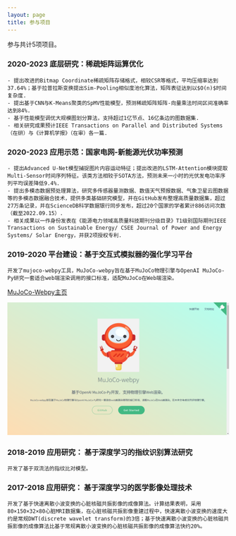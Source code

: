 ```yaml
---
layout: page
title: 参与项目
---
```


参与共计5项项目。

### 2020-2023 底层研究：稀疏矩阵运算优化

    - 提出改进的Bitmap Coordinate稀疏矩阵存储格式，相较CSR等格式，平均压缩率达到37.64%；基于拉普拉斯变换提出Sim-Pooling相似度池化算法，矩阵表征达到以$O(n)$时间复杂度.
    - 提出基于CNN与K-Means聚类的SpMV性能模型，预测稀疏矩阵矩阵-向量乘法时间区间准确率达到84%.
    - 基于性能模型调优大规模图划分算法，支持超过1亿节点、16亿条边的图数据集.
    - 相关研究成果预计IEEE Transactions on Parallel and Distributed Systems（在研）与《计算机学报》（在审）各一篇.

### 2020-2023 应用示范：国家电网-新能源光伏功率预测

    - 提出Advanced U-Net模型捕捉图片内容运动特征；提出改进的LSTM-Attention模块提取Multi-Sensor时间序列特征。该类方法相较于SOTA方法，预测未来一小时的光伏发电功率序列平均误差降低9.4%.
    - 提出多模态数据预处理算法，研究多传感器量测数据、数值天气预报数据、气象卫星云图数据等的多模态数据融合技术，提供多类基础研究模型，并在GitHub发布整理高质量数据集，超过27万条记录，并在ScienceDB科学数据银行同步发布，超过20个国家的学者累计886访问次数（截至2022.09.15）.
    - 相关成果以一作身份发表在《能源电力领域高质量科技期刊分级目录》T1级别国际期刊IEEE Transactions on Sustainable Energy/ CSEE Journal of Power and Energy Systems/ Solar Energy，并获2项授权专利.

### 2019-2020 平台建设：基于交互式模拟器的强化学习平台

    开发了mujoco-webpy工具，MuJoCo-webpy旨在基于MuJoCo物理引擎与OpenAI MuJoCo-Py研究一套适合web端渲染调用的接口标准，适配MuJoCo在Web端渲染。
    
[MuJoCo-Webpy主页](https://yaotc.github.io/mujoco-webpy/#/)

![pic](../assets/mujoco.png)

### 2018-2019 应用研究： 基于深度学习的指纹识别算法研究

    开发了基于双流法的指纹比对模型。

### 2017-2018 应用研究： 基于深度学习的医学影像处理技术

    开发了基于快速离散小波变换的心脏核磁共振影像的成像算法。计算结果表明，采用80×150×32×80心脏MRI数据集，在心脏核磁共振影像重建过程中，快速离散小波变换的速度大约是常规DWT(discrete wavelet transform)的3倍；基于快速离散小波变换的心脏核磁共振影像的成像算法比基于常规离散小波变换的心脏核磁共振影像的成像算法快约20%。
